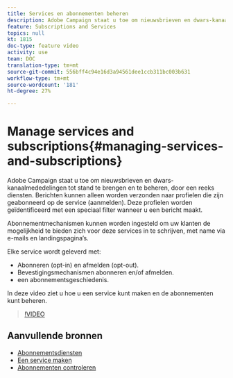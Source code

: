 ```yaml
---
title: Services en abonnementen beheren
description: Adobe Campaign staat u toe om nieuwsbrieven en dwars-kanaalmededelingen tot stand te brengen en te beheren, door een reeks diensten. Deze video zal u tonen hoe te om de dienst tot stand te brengen en zijn abonnementen in Adobe Campaign Standard (ACS) te beheren.
feature: Subscriptions and Services
topics: null
kt: 1815
doc-type: feature video
activity: use
team: DOC
translation-type: tm+mt
source-git-commit: 556bff4c94e16d3a94561dee1ccb311bc003b631
workflow-type: tm+mt
source-wordcount: '181'
ht-degree: 27%

---
```



# Manage services and subscriptions{#managing-services-and-subscriptions}

Adobe Campaign staat u toe om nieuwsbrieven en dwars-kanaalmededelingen tot stand te brengen en te beheren, door een reeks diensten. Berichten kunnen alleen worden verzonden naar profielen die zijn geabonneerd op de service (aanmelden). Deze profielen worden geïdentificeerd met een speciaal filter wanneer u een bericht maakt.

Abonnementmechanismen kunnen worden ingesteld om uw klanten de mogelijkheid te bieden zich voor deze services in te schrijven, met name via e-mails en landingspagina’s.

Elke service wordt geleverd met:

* Abonneren (opt-in) en afmelden (opt-out).
* Bevestigingsmechanismen abonneren en/of afmelden.
* een abonnementsgeschiedenis.

In deze video ziet u hoe u een service kunt maken en de abonnementen kunt beheren.

>[!VIDEO](https://video.tv.adobe.com/v/24673?quality=12)

## Aanvullende bronnen

* [Abonnementsdiensten](https://docs.adobe.com/content/help/en/campaign-standard/using/managing-processes-and-data/data-management-activities/subscription-services.html)
* [Een service maken](https://docs.adobe.com/content/help/en/campaign-standard/using/profiles-and-audiences/managing-subscriptions/creating-a-service.html)
* [Abonnementen controleren](https://docs.adobe.com/content/help/en/campaign-standard/using/profiles-and-audiences/managing-subscriptions/monitoring-subscriptions.html)
